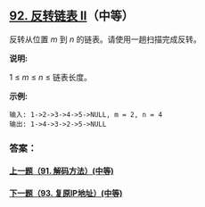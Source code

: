 ## [92. 反转链表 II](https://leetcode-cn.com/problems/reverse-linked-list-ii/)（中等）

反转从位置 *m* 到 *n* 的链表。请使用一趟扫描完成反转。

**说明:**

1 ≤ *m* ≤ *n* ≤ 链表长度。

**示例:**

```
输入: 1->2->3->4->5->NULL, m = 2, n = 4
输出: 1->4->3->2->5->NULL
```



### 答案：



#### [上一题（91. 解码方法）(中等)](https://github.com/sdwwld/leetCode/blob/master/src/main/java/com/wld/java/leetcode/leetCode0091.md)

#### [下一题（93. 复原IP地址）(中等)](https://github.com/sdwwld/leetCode/blob/master/src/main/java/com/wld/java/leetcode/leetCode0093.md)